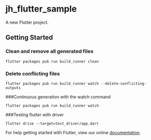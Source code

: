 # jh_flutter_sample

A new Flutter project.

## Getting Started



### Clean and remove all generated files

```
flutter packages pub run build_runner clean
```

### Delete conflicting files

```
flutter packages pub run build_runner watch --delete-conflicting-outputs
```

###Continuous generation with the watch command
```
flutter packages pub run build_runner watch
```

###Testing flutter with driver
```
flutter drive --target=test_driver/app.dart
```
For help getting started with Flutter, view our online
[documentation](https://flutter.io/).
